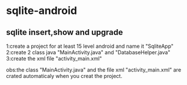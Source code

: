 # sqlite-android
sqlite insert,show and upgrade
-------------------------------------------
1:create a project for at least 15 level android and name it "SqliteApp"   
2:create 2 class java "MainActivity.java" and "DatabaseHelper.java"     
3:create the xml file "activity_main.xml"      



obs:the class "MainActivity.java"  and the file xml "activity_main.xml" are crated automaticaly when you creat the project.
